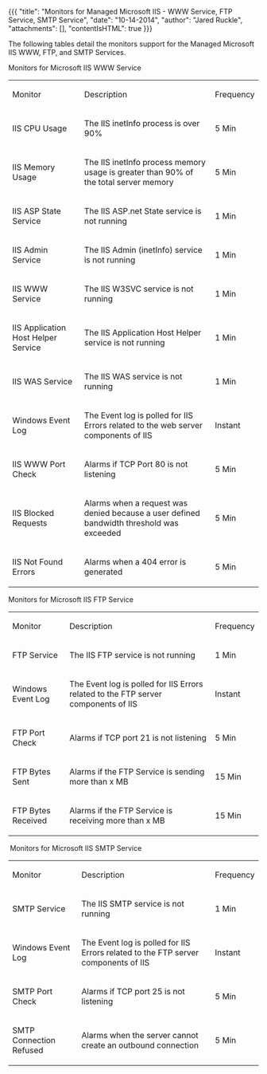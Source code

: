 {{{
  "title": "Monitors for Managed Microsoft IIS - WWW Service, FTP Service, SMTP Service",
  "date": "10-14-2014",
  "author": "Jared Ruckle",
  "attachments": [],
  "contentIsHTML": true
}}}

<p>The following tables detail the monitors support for the Managed Microsoft IIS WWW, FTP, and SMTP Services.</p>
Monitors for Microsoft IIS WWW Service
<table>
  <tbody>
    <tr>
      <td>
        <p>Monitor</p>
      </td>
      <td>
        <p>Description</p>
      </td>
      <td>
        <p>Frequency</p>
      </td>
    </tr>
    <tr>
      <td>
        <p>IIS CPU Usage</p>
      </td>
      <td>
        <p>The IIS inetInfo process is over 90%</p>
      </td>
      <td>
        <p>5 Min</p>
      </td>
    </tr>
    <tr>
      <td>
        <p>IIS Memory Usage</p>
      </td>
      <td>
        <p>The IIS inetInfo process memory usage is greater than 90% of the total server memory</p>
      </td>
      <td>
        <p>5 Min</p>
      </td>
    </tr>
    <tr>
      <td>
        <p>IIS ASP State Service</p>
      </td>
      <td>
        <p>The IIS ASP.net State service is not running</p>
      </td>
      <td>
        <p>1 Min</p>
      </td>
    </tr>
    <tr>
      <td>
        <p>IIS Admin Service</p>
      </td>
      <td>
        <p>The IIS Admin (inetInfo) service is not running</p>
      </td>
      <td>
        <p>1 Min</p>
      </td>
    </tr>
    <tr>
      <td>
        <p>IIS WWW Service</p>
      </td>
      <td>
        <p>The IIS W3SVC service is not running</p>
      </td>
      <td>
        <p>1 Min</p>
      </td>
    </tr>
    <tr>
      <td>
        <p>IIS Application Host Helper Service</p>
      </td>
      <td>
        <p>The IIS Application Host Helper service is not running</p>
      </td>
      <td>
        <p>1 Min</p>
      </td>
    </tr>
    <tr>
      <td>
        <p>IIS WAS Service</p>
      </td>
      <td>
        <p>The IIS WAS service is not running</p>
      </td>
      <td>
        <p>1 Min</p>
      </td>
    </tr>
    <tr>
      <td>
        <p>Windows Event Log</p>
      </td>
      <td>
        <p>The Event log is polled for IIS Errors related to the web server components of IIS</p>
      </td>
      <td>
        <p>Instant</p>
      </td>
    </tr>
    <tr>
      <td>
        <p>IIS WWW Port Check</p>
      </td>
      <td>
        <p>Alarms if TCP Port 80 is not listening</p>
      </td>
      <td>
        <p>5 Min</p>
      </td>
    </tr>
    <tr>
      <td>
        <p>IIS Blocked Requests</p>
      </td>
      <td>
        <p>Alarms when a request was denied because a user defined bandwidth threshold was exceeded</p>
      </td>
      <td>
        <p>5 Min</p>
      </td>
    </tr>
    <tr>
      <td>
        <p>IIS Not Found Errors</p>
      </td>
      <td>
        <p>Alarms when a 404 error is generated</p>
      </td>
      <td>
        <p>5 Min</p>
      </td>
    </tr>
  </tbody>
</table>
Monitors for Microsoft IIS FTP Service
<table>
  <tbody>
    <tr>
      <td>
        <p>Monitor</p>
      </td>
      <td>
        <p>Description</p>
      </td>
      <td>
        <p>Frequency</p>
      </td>
    </tr>
    <tr>
      <td>
        <p>FTP Service</p>
      </td>
      <td>
        <p>The IIS FTP service is not running</p>
      </td>
      <td>
        <p>1 Min</p>
      </td>
    </tr>
    <tr>
      <td>
        <p>Windows Event Log</p>
      </td>
      <td>
        <p>The Event log is polled for IIS Errors related to the FTP server components of IIS</p>
      </td>
      <td>
        <p>Instant</p>
      </td>
    </tr>
    <tr>
      <td>
        <p>FTP Port Check</p>
      </td>
      <td>
        <p>Alarms if TCP port 21 is not listening</p>
      </td>
      <td>
        <p>5 Min</p>
      </td>
    </tr>
    <tr>
      <td>
        <p>FTP Bytes Sent</p>
      </td>
      <td>
        <p>Alarms if the FTP Service is sending more than x MB</p>
      </td>
      <td>
        <p>15 Min</p>
      </td>
    </tr>
    <tr>
      <td>
        <p>FTP Bytes Received</p>
      </td>
      <td>
        <p>Alarms if the FTP Service is receiving more than x MB</p>
      </td>
      <td>
        <p>15 Min</p>
      </td>
    </tr>
  </tbody>
</table>
<strong>&nbsp;</strong>Monitors for Microsoft IIS SMTP Service
<table>
  <tbody>
    <tr>
      <td>
        <p>Monitor</p>
      </td>
      <td>
        <p>Description</p>
      </td>
      <td>
        <p>Frequency</p>
      </td>
    </tr>
    <tr>
      <td>
        <p>SMTP Service</p>
      </td>
      <td>
        <p>The IIS SMTP service is not running</p>
      </td>
      <td>
        <p>1 Min</p>
      </td>
    </tr>
    <tr>
      <td>
        <p>Windows Event Log</p>
      </td>
      <td>
        <p>The Event log is polled for IIS Errors related to the FTP server components of IIS</p>
      </td>
      <td>
        <p>Instant</p>
      </td>
    </tr>
    <tr>
      <td>
        <p>SMTP Port Check</p>
      </td>
      <td>
        <p>Alarms if TCP port 25 is not listening</p>
      </td>
      <td>
        <p>5 Min</p>
      </td>
    </tr>
    <tr>
      <td>
        <p>SMTP Connection Refused</p>
      </td>
      <td>
        <p>Alarms when the server cannot create an outbound connection</p>
      </td>
      <td>
        <p>5 Min</p>
      </td>
    </tr>
  </tbody>
</table>

